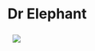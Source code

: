# Dr Elephant
<a href=""><img src="images/wiki/dr-elephant-logo-150x150.png" align="left" hspace="10" vspace="6"></a>
